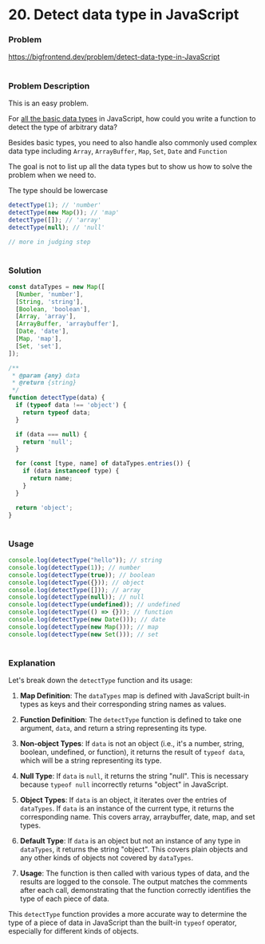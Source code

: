 # 20. Detect data type in JavaScript

### Problem

https://bigfrontend.dev/problem/detect-data-type-in-JavaScript

#

### Problem Description

This is an easy problem.

For [all the basic data types](https://javascript.info/types) in JavaScript, how could you write a function to detect the type of arbitrary data?

Besides basic types, you need to also handle also commonly used complex data type including `Array`, `ArrayBuffer`, `Map`, `Set`, `Date` and `Function`

The goal is not to list up all the data types but to show us how to solve the problem when we need to.

The type should be lowercase

```js
detectType(1); // 'number'
detectType(new Map()); // 'map'
detectType([]); // 'array'
detectType(null); // 'null'

// more in judging step
```

#

### Solution

```js
const dataTypes = new Map([
  [Number, 'number'],
  [String, 'string'],
  [Boolean, 'boolean'],
  [Array, 'array'],
  [ArrayBuffer, 'arraybuffer'],
  [Date, 'date'],
  [Map, 'map'],
  [Set, 'set'],
]);

/**
 * @param {any} data
 * @return {string}
 */
function detectType(data) {
  if (typeof data !== 'object') {
    return typeof data;
  }

  if (data === null) {
    return 'null';
  }

  for (const [type, name] of dataTypes.entries()) {
    if (data instanceof type) {
      return name;
    }
  }

  return 'object';
}
```

#

### Usage

```js
console.log(detectType("hello")); // string
console.log(detectType(1)); // number
console.log(detectType(true)); // boolean
console.log(detectType({})); // object
console.log(detectType([])); // array
console.log(detectType(null)); // null
console.log(detectType(undefined)); // undefined
console.log(detectType(() => {})); // function
console.log(detectType(new Date())); // date
console.log(detectType(new Map())); // map
console.log(detectType(new Set())); // set
```


#

### Explanation 

Let's break down the `detectType` function and its usage:

1. **Map Definition**: The `dataTypes` map is defined with JavaScript built-in types as keys and their corresponding string names as values.

2. **Function Definition**: The `detectType` function is defined to take one argument, `data`, and return a string representing its type.

3. **Non-object Types**: If `data` is not an object (i.e., it's a number, string, boolean, undefined, or function), it returns the result of `typeof data`, which will be a string representing its type.

4. **Null Type**: If `data` is `null`, it returns the string "null". This is necessary because `typeof null` incorrectly returns "object" in JavaScript.

5. **Object Types**: If `data` is an object, it iterates over the entries of `dataTypes`. If `data` is an instance of the current type, it returns the corresponding name. This covers array, arraybuffer, date, map, and set types.

6. **Default Type**: If `data` is an object but not an instance of any type in `dataTypes`, it returns the string "object". This covers plain objects and any other kinds of objects not covered by `dataTypes`.

7. **Usage**: The function is then called with various types of data, and the results are logged to the console. The output matches the comments after each call, demonstrating that the function correctly identifies the type of each piece of data.

This `detectType` function provides a more accurate way to determine the type of a piece of data in JavaScript than the built-in `typeof` operator, especially for different kinds of objects.